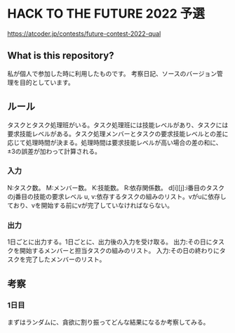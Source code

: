 # HACK TO THE FUTURE 2022 予選
https://atcoder.jp/contests/future-contest-2022-qual

## What is this repository?

私が個人で参加した時に利用したものです。
考察日記、ソースのバージョン管理を目的としています。

## ルール

タスクとタスク処理班がいる。タスク処理班には技能レベルがあり、タスクには要求技能レベルがある。タスク処理メンバーとタスクの要求技能レベルとの差に応じて処理時間が決まる。処理時間は要求技能レベルが高い場合の差の和に、±3の誤差が加わって計算される。

### 入力
N:タスク数。
M:メンバー数。
K:技能数。
R:依存関係数。
d[i][j]:i番目のタスクのj番目の技能の要求レベル
u, v:依存するタスクの組みのリスト。vがuに依存しており、vを開始する前にvが完了していなければならない。

### 出力
1日ごとに出力する。1日ごとに、出力後の入力を受け取る。
出力:その日にタスクを開始するメンバーと担当タスクの組みのリスト。
入力:その日の終わりにタスクを完了したメンバーのリスト。


## 考察

### 1日目
まずはランダムに、貪欲に割り振ってどんな結果になるか考察してみる。





